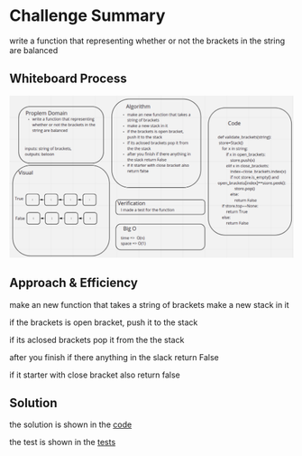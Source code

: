 # Challenge Summary
<!-- Description of the challenge -->
write a function that representing whether or not the brackets in the string are balanced
## Whiteboard Process
<!-- Embedded whiteboard image -->
![cc13](./cc13.png)
## Approach & Efficiency
<!-- What approach did you take? Why? What is the Big O space/time for this approach? -->
make an new function that takes a string of brackets
make a new stack in it

if the brackets is open bracket, push it to the stack

if its aclosed brackets pop it from the the stack

after you finish if there anything in the slack return False

if it starter with close bracket also return false
## Solution
<!-- Show how to run your code, and examples of it in action -->
the solution is shown in the [code](./stack_queue_brackets.py)


the test is shown in the [tests](./test_validate_brackets.py)